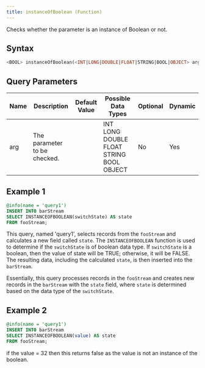 ```yaml
---
title: instanceOfBoolean (Function)
---
```


Checks whether the parameter is an instance of Boolean or not.

## Syntax

```sql
<BOOL> instanceOfBoolean(<INT|LONG|DOUBLE|FLOAT|STRING|BOOL|OBJECT> arg)
```

## Query Parameters

| Name | Description                  | Default Value | Possible Data Types         | Optional | Dynamic |
|------|------------------------------|---------------|--------------------------|----------|---------|
| arg  | The parameter to be checked. |           | INT LONG DOUBLE FLOAT STRING BOOL OBJECT | No       | Yes     |

## Example 1

```sql
@info(name = 'query1')
INSERT INTO barStream
SELECT INSTANCEOFBOOLEAN(switchState) AS state
FROM fooStream;
```

This query, named 'query1', selects records from the `fooStream` and calculates a new field called `state`. The `INSTANCEOFBOOLEAN` function is used to determine if the `switchState` is of boolean data type. If `switchState` is a boolean, then the value of state will be TRUE; otherwise, it will be FALSE. The resulting data, including the calculated `state`, is then inserted into the `barStream`.

Essentially, this query processes records in the `fooStream` and creates new records in the `barStream` with the `state` field, where `state` is determined based on the data type of the `switchState`.

## Example 2

```sql
@info(name = 'query1')
INSERT INTO barStream
SELECT INSTANCEOFBOOLEAN(value) AS state
FROM fooStream;
```

if the value = 32 then this returns false as the value is not an instance of the boolean.
